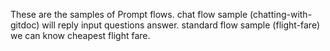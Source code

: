These are the samples of Prompt flows.
chat flow sample (chatting-with-gitdoc)  will reply input questions answer.
standard flow sample (flight-fare) we can know cheapest flight fare.
